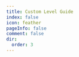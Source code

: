 ```yaml
---
title: Custom Level Guide
index: false
icon: feather
pageInfo: false
comment: false
dir:
  order: 3
---
```


<Catalog />
